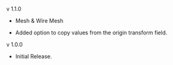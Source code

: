 
v 1.1.0
- Mesh & Wire Mesh
* Added option to copy values from the origin transform field.

v 1.0.0
- Initial Release.